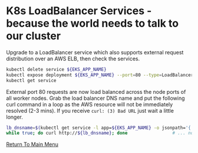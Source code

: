 # K8s LoadBalancer Services - because the world needs to talk to our cluster

Upgrade to a LoadBalancer service which also supports external request distribution over an AWS ELB, then check the services.
```bash
kubectl delete service ${EKS_APP_NAME}
kubectl expose deployment ${EKS_APP_NAME} --port=80 --type=LoadBalancer # note this new service will automatically re-assign the high-order node port
kubectl get service
```

External port 80 requests are now load balanced across the node ports of all worker nodes. Grab the load balancer DNS name and put the following curl command in a loop as the AWS resource will not be immediately resolved (2-3 mins). If you receive `curl: (3) Bad URL` just wait a little longer.
```bash
lb_dnsname=$(kubectl get service -l app=${EKS_APP_NAME} -o jsonpath='{.items[0].status.loadBalancer.ingress[0].hostname}')
while true; do curl http://${lb_dnsname}; done                 # ... now try this HTTP URL from a browser and ctrl+c to quit loop
```

[Return To Main Menu](/README.md)
